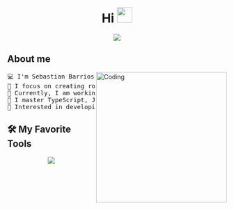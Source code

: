 <h1 align="center"><b>Hi </b><img src="https://media.giphy.com/media/hvRJCLFzcasrR4ia7z/giphy.gif" width="35">
</h1>
<!--  -->

<p align="center">
	<img src="https://readme-typing-svg.demolab.com?font=Fira+Code&pause=1000&random=false&width=435&lines=Hi%2C+I'm+Sebastian+Barrios;Computer+Science+Student+;Backend+Devoloper...">
</p>

## About me
<p textaling="center">
<img align="right" alt="Coding" width="300" src="https://i.pinimg.com/originals/81/17/8b/81178b47a8598f0c81c4799f2cdd4057.gif">


<pre>
💻 I'm Sebastian Barrios, a backend developer.
🚀 I focus on creating robust and scalable backends.
🔨 Currently, I am working on personal backend development projects.
📝 I master TypeScript, JavaScript, and popular tools for backend development.
🔭 Interested in developing backends with a focus on security and optimal performance. 
</pre>

</p>

## 🛠️ My Favorite Tools

<p align="center">
  <a href="https://skillicons.dev">
    <img src="https://skillicons.dev/icons?i=js,jest,kafka,nestjs,mongodb,nodejs,postgres,postman,py,rabbitmq,ts,git,github" />
  </a>
</p>

